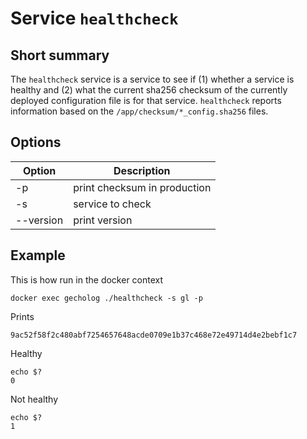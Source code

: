 # Service `healthcheck`

## Short summary

The `healthcheck` service is a service to see if (1) whether a service is healthy and (2) what the current sha256 checksum of the currently deployed configuration file is for that service. `healthcheck` reports information based on the `/app/checksum/*_config.sha256` files. 

## Options

| Option             | Description                                               |
|--------------------|-----------------------------------------------------------|
| -p                 | print checksum in production                              |
| -s                 | service to check                                          |
| --version          | print version                                             |

## Example

This is how run in the docker context

    docker exec gecholog ./healthcheck -s gl -p

Prints

    9ac52f58f2c480abf7254657648acde0709e1b37c468e72e49714d4e2bebf1c7

Healthy

    echo $?                                                                                                     
    0

Not healthy

    echo $?                                                                                                     
    1